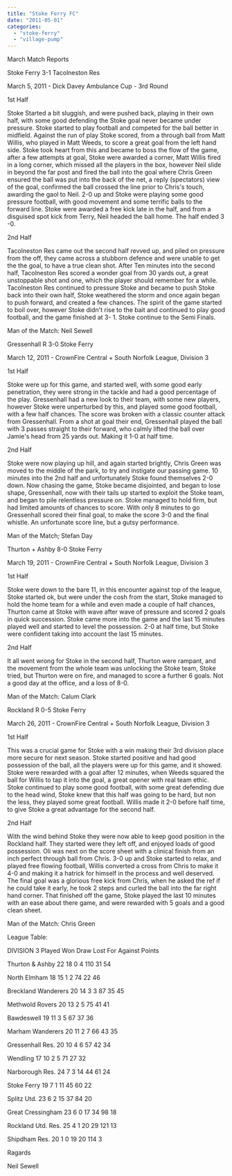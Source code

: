 ```yaml
---
title: "Stoke Ferry FC"
date: "2011-05-01"
categories: 
  - "stoke-ferry"
  - "village-pump"
---
```


March Match Reports

Stoke Ferry 3-1 Tacolneston Res

March 5, 2011 - Dick Davey Ambulance Cup - 3rd Round

1st Half

Stoke Started a bit sluggish, and were pushed back, playing in their own half, with some good defending the Stoke goal never became under pressure. Stoke started to play football and competed for the ball better in midfield. Against the run of play Stoke scored, from a through ball from Matt Willis, who played in Matt Weeds, to score a great goal from the left hand side. Stoke took heart from this and became to boss the flow of the game, after a few attempts at goal, Stoke were awarded a corner, Matt Willis fired in a long corner, which missed all the players in the box, however Neil slide in beyond the far post and fired the ball into the goal where Chris Green ensured the ball was put into the back of the net, a reply (spectators) view of the goal, confirmed the ball crossed the line prior to Chris's touch, awarding the gaol to Neil. 2-0 up and Stoke were playing some good pressure football, with good movement and some terrific balls to the forward line. Stoke were awarded a free kick late in the half, and from a disguised spot kick from Terry, Neil headed the ball home. The half ended 3 -0.

2nd Half

Tacolneston Res came out the second half revved up, and piled on pressure from the off, they came across a stubborn defence and were unable to get the the goal, to have a true clean shot. After Ten minutes into the second half, Tacolneston Res scored a wonder goal from 30 yards out, a great unstoppable shot and one, which the player should remember for a while. Tacolneston Res continued to pressure Stoke and became to push Stoke back into their own half, Stoke weathered the storm and once again began to push forward, and created a few chances. The spirit of the game started to boil over, however Stoke didn't rise to the bait and continued to play good football, and the game finished at 3- 1. Stoke continue to the Semi Finals.

Man of the Match: Neil Sewell

Gressenhall R 3-0 Stoke Ferry

March 12, 2011 - CrownFire Central + South Norfolk League, Division 3

1st Half

Stoke were up for this game, and started well, with some good early penetration, they were strong in the tackle and had a good percentage of the play. Gressenhall had a new look to their team, with some new players, however Stoke were unperturbed by this, and played some good football, with a few half chances. The score was broken with a classic counter attack from Gressenhall. From a shot at goal their end, Gressenhall played the ball with 3 passes straight to their forward, who calmly lifted the ball over Jamie's head from 25 yards out. Making it 1-0 at half time.

2nd Half

Stoke were now playing up hill, and again started brightly, Chris Green was moved to the middle of the park, to try and instigate our passing game. 10 minutes into the 2nd half and unfortunately Stoke found themselves 2-0 down. Now chasing the game, Stoke became disjointed, and began to lose shape, Gressenhall, now with their tails up started to exploit the Stoke team, and began to pile relentless pressure on. Stoke managed to hold firm, but had limited amounts of chances to score. With only 8 minutes to go Gressenhall scored their final goal, to make the score 3-0 and the final whistle. An unfortunate score line, but a gutsy performance.

Man of the Match; Stefan Day

Thurton + Ashby 8-0 Stoke Ferry

March 19, 2011 - CrownFire Central + South Norfolk League, Division 3

1st Half

Stoke were down to the bare 11, in this encounter against top of the league, Stoke started ok, but were under the cosh from the start, Stoke managed to hold the home team for a while and even made a couple of half chances, Thurton came at Stoke with wave after wave of pressure and scored 2 goals in quick succession. Stoke came more into the game and the last 15 minutes played well and started to level the possession. 2-0 at half time, but Stoke were confident taking into account the last 15 minutes.

2nd Half

It all went wrong for Stoke in the second half, Thurton were rampant, and the movement from the whole team was unlocking the Stoke team, Stoke tried, but Thurton were on fire, and managed to score a further 6 goals. Not a good day at the office, and a loss of 8-0.

Man of the Match: Calum Clark

Rockland R 0-5 Stoke Ferry

March 26, 2011 - CrownFire Central + South Norfolk League, Division 3

1st Half

This was a crucial game for Stoke with a win making their 3rd division place more secure for next season. Stoke started positive and had good possession of the ball, all the players were up for this game, and it showed. Stoke were rewarded with a goal after 12 minutes, when Weeds squared the ball for Willis to tap it into the goal, a great opener with real team ethic. Stoke continued to play some good football, with some great defending due to the head wind, Stoke knew that this half was going to be hard, but non the less, they played some great football. Willis made it 2-0 before half time, to give Stoke a great advantage for the second half.

2nd Half

With the wind behind Stoke they were now able to keep good position in the Rockland half. They started were they left off, and enjoyed loads of good possession. Oli was next on the score sheet with a clinical finish from an inch perfect through ball from Chris. 3-0 up and Stoke started to relax, and played free flowing football, Willis converted a cross from Chris to make it 4-0 and making it a hatrick for himself in the process and well deserved. The final goal was a glorious free kick from Chris, when he asked the ref if he could take it early, he took 2 steps and curled the ball into the far right hand corner. That finished off the game, Stoke played the last 10 minutes with an ease about there game, and were rewarded with 5 goals and a good clean sheet.

Man of the Match: Chris Green

League Table:

DIVISION 3 Played Won Draw Lost For Against Points

Thurton & Ashby 22 18 0 4 110 31 54

North Elmham 18 15 1 2 74 22 46

Breckland Wanderers 20 14 3 3 87 35 45

Methwold Rovers 20 13 2 5 75 41 41

Bawdeswell 19 11 3 5 67 37 36

Marham Wanderers 20 11 2 7 66 43 35

Gressenhall Res. 20 10 4 6 57 42 34

Wendling 17 10 2 5 71 27 32

Narborough Res. 24 7 3 14 44 61 24

Stoke Ferry 19 7 1 11 45 60 22

Splitz Utd. 23 6 2 15 37 84 20

Great Cressingham 23 6 0 17 34 98 18

Rockland Utd. Res. 25 4 1 20 29 121 13

Shipdham Res. 20 1 0 19 20 114 3

Ragards

Neil Sewell
